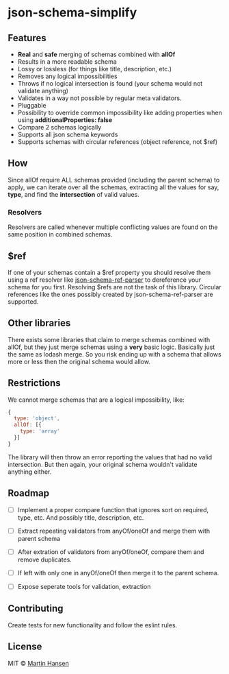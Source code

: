 # json-schema-simplify

## Features

- **Real** and **safe** merging of schemas combined with **allOf**
- Results in a more readable schema
- Lossy or lossless (for things like title, description, etc.)
- Removes any logical impossibilities
- Throws if no logical intersection is found (your schema would not validate anything)
- Validates in a way not possible by regular meta validators.
- Pluggable
- Possibility to override common impossibility like adding properties when using **additionalProperties: false**
- Compare 2 schemas logically
- Supports all json schema keywords
- Supports schemas with circular references (object reference, not $ref)


## How

Since allOf require ALL schemas provided (including the parent schema) to apply, we can iterate over all the schemas, extracting all the values for say, **type**, and find the **intersection** of valid values.


### Resolvers

Resolvers are called whenever multiple conflicting values are found on the same position in combined schemas.


## $ref

If one of your schemas contain a $ref property you should resolve them using a ref resolver like [json-schema-ref-parser](https://github.com/BigstickCarpet/json-schema-ref-parser) to dereference your schema for you first. Resolving $refs are not the task of this library. Circular references like the ones possibly created by json-schema-ref-parser are supported.


## Other libraries

There exists some libraries that claim to merge schemas combined with allOf, but they just merge schemas using a **very** basic logic. Basically just the same as lodash merge. So you risk ending up with a schema that allows more or less then the original schema would allow.


## Restrictions

We cannot merge schemas that are a logical impossibility, like:

```js
{
  type: 'object',
  allOf: [{
    type: 'array'
  }]
}
```

The library will then throw an error reporting the values that had no valid intersection. But then again, your original schema wouldn't validate anything either.


## Roadmap

- [ ] Implement a proper compare function that ignores sort on required, type, etc. And possibly title, description, etc.
- [ ] Extract repeating validators from anyOf/oneOf and merge them with parent schema
- [ ] After extration of validators from anyOf/oneOf, compare them and remove duplicates.
- [ ] If left with only one in anyOf/oneOf then merge it to the parent schema.
- [ ] Expose seperate tools for validation, extraction


## Contributing

Create tests for new functionality and follow the eslint rules.

## License

MIT © [Martin Hansen](http://martinhansen.com)
